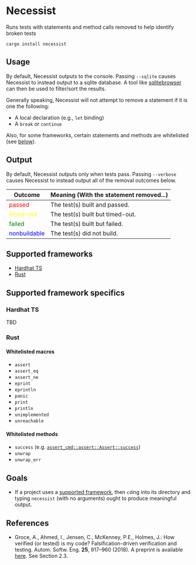 # Necessist

Runs tests with statements and method calls removed to help identify broken tests

```
cargo install necessist
```

## Usage

By default, Necessist outputs to the console. Passing `--sqlite` causes Necessist to instead output to a sqlite database. A tool like [sqlitebrowser](https://sqlitebrowser.org/) can then be used to filter/sort the results.

Generally speaking, Necessist will not attempt to remove a statement if it is one the following:

- A local declaration (e.g., `let` binding)
- A `break` or `continue`

Also, for some frameworks, certain statements and methods are whitelisted (see [below](#supported-framework-specifics)).

## Output

By default, Necessist outputs only when tests pass. Passing `--verbose` causes Necessist to instead output all of the removal outcomes below.

| Outcome                                      | Meaning (With the statement removed...) |
| -------------------------------------------- | --------------------------------------- |
| <span style="color:red">passed</span>        | The test(s) built and passed.           |
| <span style="color:yellow">timed-out</span>  | The test(s) built but timed-out.        |
| <span style="color:green">failed</span>      | The test(s) built but failed.           |
| <span style="color:blue">nonbuildable</span> | The test(s) did not build.              |

## Supported frameworks

- [Hardhat TS](#hardhat-ts)
- [Rust](#rust)

## Supported framework specifics

### Hardhat TS

TBD

### Rust

#### Whitelisted macros

- `assert`
- `assert_eq`
- `assert_ne`
- `eprint`
- `eprintln`
- `panic`
- `print`
- `println`
- `unimplemented`
- `unreachable`

#### Whitelisted methods

- `success` (e.g. [`assert_cmd::assert::Assert::success`](https://docs.rs/assert_cmd/latest/assert_cmd/assert/struct.Assert.html#method.success))
- `unwrap`
- `unwrap_err`

## Goals

- If a project uses a [supported framework](#supported-frameworks), then `cd`ing into its directory and typing `necessist` (with no arguments) ought to produce meaningful output.

## References

- Groce, A., Ahmed, I., Jensen, C., McKenney, P.E., Holmes, J.: How verified (or tested) is my code? Falsification-driven verification and testing. Autom. Softw. Eng. **25**, 917–960 (2018). A preprint is available [here](https://agroce.github.io/asej18.pdf). See Section 2.3.
